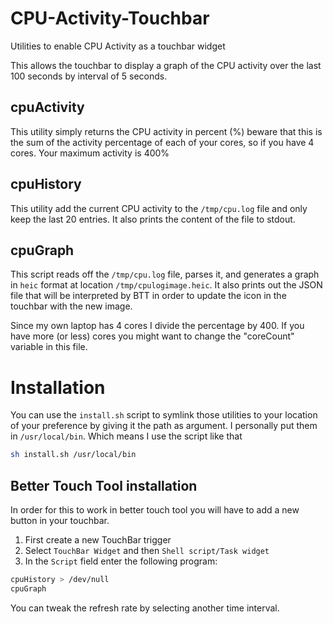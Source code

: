 # CPU-Activity-Touchbar
Utilities to enable CPU Activity as a touchbar widget


This allows the touchbar to display a graph of the CPU activity over the last 100 seconds by interval of 5 seconds.

## cpuActivity

This utility simply returns the CPU activity in percent (%) beware that this is the sum of the 
activity percentage of each of your cores, so if you have 4 cores. Your maximum activity is 400%

## cpuHistory

This utility add the current CPU activity to the `/tmp/cpu.log` file and only keep the last 20 entries.
It also prints the content of the file to stdout.

## cpuGraph

This script reads off the `/tmp/cpu.log` file, parses it, and generates a graph in `heic` format at
location `/tmp/cpulogimage.heic`. It also prints out the JSON file that will be interpreted by BTT
in order to update the icon in the touchbar with the new image.

Since my own laptop has 4 cores I divide the percentage by 400. If you have more (or less) cores you might want to change the "coreCount" variable in this file.

# Installation

You can use the `install.sh` script to symlink those utilities to your location of your preference by giving it the path as argument. I personally put them in `/usr/local/bin`. Which means I use the script like that

```sh
sh install.sh /usr/local/bin
```

## Better Touch Tool installation

In order for this to work in better touch tool you will have to add a new button in your touchbar.

1. First create a new TouchBar trigger
2. Select `TouchBar Widget` and then `Shell script/Task widget`
3. In the `Script` field enter the following program: 
```sh
cpuHistory > /dev/null
cpuGraph
```

You can tweak the refresh rate by selecting another time interval.
